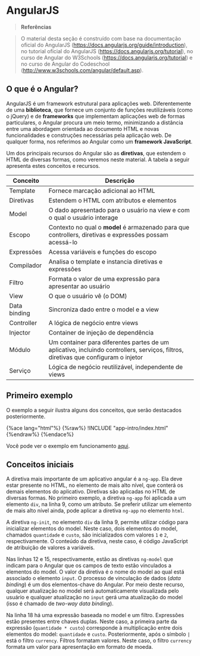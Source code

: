 # AngularJS

> **Referências**

> O material desta seção é construído com base na documentação oficial do AngularJS (https://docs.angularjs.org/guide/introduction), no tutorial oficial do AngularJS (https://docs.angularjs.org/tutorial), no curso de Angular do W3Schools (https://docs.angularjs.org/tutorial) e no curso de Angular do Codeschool (http://www.w3schools.com/angular/default.asp).

## O que é o Angular?

AngularJS é um framework estrutural para aplicações web. Diferentemente de uma **biblioteca**, que fornece um conjunto de funções reutilizáveis (como o jQuery) e de **frameworks** que implementam aplicações web de formas particulares, o Angular procura um meio termo, minimizando a distância entre uma abordagem orientada ao documento HTML e novas funcionalidades e construções necessárias pela aplicação web. De qualquer forma, nos referimos ao Angular como um **framework JavaScript**.

Um dos principais recursos do Angular são as **diretivas**, que estendem o HTML de diversas formas, como veremos neste material. A tabela a seguir apresenta estes conceitos e recursos.

|Conceito|Descrição|
|--------|---------|
|Template|Fornece marcação adicional ao HTML|
|Diretivas|Estendem o HTML com atributos e elementos|
|Model|O dado apresentado para o usuário na view e com o qual o usuário interage|
|Escopo|Contexto no qual o **model** é armazenado para que controllers, diretivas e expressões possam acessá-lo|
|Expressões|Acessa variáveis e funções do escopo|
|Compilador|Analisa o template e instancia diretivas e expressões|
|Filtro|Formata o valor de uma expressão para apresentar ao usuário|
|View|O que o usuário vê (o DOM)|
|Data binding|Sincroniza dado entre o model e a view|
|Controller|A lógica de negócio entre views|
|Injector|Container de injeção de dependência|
|Módulo|Um container para diferentes partes de um aplicativo, incluindo controllers, serviços, filtros, diretivas que configuram o injetor|
|Serviço|Lógica de negócio reutilizável, independente de views|

## Primeiro exemplo

O exemplo a seguir ilustra alguns dos conceitos, que serão destacados posteriormente.

{%ace lang="html"%}
{%raw%}
!INCLUDE "app-intro/index.html"
{%endraw%}
{%endace%}

Você pode ver o exemplo em funcionamento [aqui](http://embed.plnkr.co/Q2DapCZkodDahG1k21AT/preview).

## Conceitos iniciais

A diretiva mais importante de um aplicativo angular é a `ng-app`. Ela deve estar presente no HTML, no elemento de mais alto nível, que conterá os demais elementos do aplicativo. Diretivas são aplicadas no HTML de diversas formas. No primeiro exemplo, a diretiva `ng-app` foi aplicada a um elemento `div`, na linha 9, como um atributo. Se preferir utilizar um elemento de mais alto nível ainda, pode aplicar a diretiva `ng-app` no elemento `html`.

A diretiva `ng-init`, no elemento `div` da linha 9, permite utilizar código para inicializar elementos do model. Neste caso, dois elementos do model, chamados `quantidade` e `custo`, são inicializados com valores `1` e `2`, respectivamente. O conteúdo da diretiva, neste caso, é código JavaScript de atribuição de valores a variáveis.

Nas linhas 12 e 15, respectivamente, estão as diretivas `ng-model` que indicam para o Angular que os campos de texto estão vinculados a elementos do model. O valor da diretiva é o nome do model ao qual está associado o elemento `input`. O processo de vinculação de dados (*data binding*) é um dos elementos-chave do Angular. Por meio deste recurso, qualquer atualização no model será automaticamente visualizada pelo usuário e qualquer atualização no `input` gerá uma atualização do model (isso é chamado de *two-way data binding*).

Na linha 18 há uma expressão baseada no model e um filtro. Expressões estão presentes entre chaves duplas. Neste caso, a primeira parte da expressão (`quantidade * custo`) corresponde à multiplicação entre dois elementos do model: `quantidade` e `custo`. Posteriormente, após o símbolo `|` está o filtro `currency`. Filtros formatam valores. Neste caso, o filtro `currency` formata um valor para apresentação em formato de moeda.
